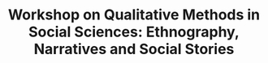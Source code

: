 ---
title: Workshop on Qualitative Methods in Social Sciences&#58; Ethnography, Narratives and Social Stories 
institute: OKD Institute of Social Change and Development, Guwahati
year: 10-14 June, 2019
certificate_url: 
excerpt: Joint Organisers&#58; Council for Social Development, New Delhi, GB Pant Social Sciences Institute, Allahabad and Anthropological Survey of India, Kolkata
---